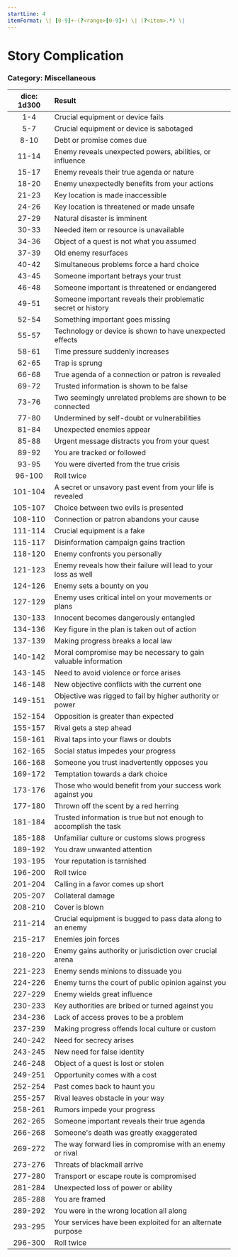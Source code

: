 ```yaml
---
startLine: 4
itemFormat: \| [0-9]+-(?<range>[0-9]+) \| (?<item>.*) \|
---
```

# Story Complication
### Category: Miscellaneous

| dice: 1d300 | Result |
|:----:|:-------|
| 1-4 | Crucial equipment or device fails |
| 5-7 | Crucial equipment or device is sabotaged |
| 8-10 | Debt or promise comes due |
| 11-14 | Enemy reveals unexpected powers, abilities, or influence |
| 15-17 | Enemy reveals their true agenda or nature |
| 18-20 | Enemy unexpectedly benefits from your actions |
| 21-23 | Key location is made inaccessible |
| 24-26 | Key location is threatened or made unsafe |
| 27-29 | Natural disaster is imminent |
| 30-33 | Needed item or resource is unavailable |
| 34-36 | Object of a quest is not what you assumed |
| 37-39 | Old enemy resurfaces |
| 40-42 | Simultaneous problems force a hard choice |
| 43-45 | Someone important betrays your trust |
| 46-48 | Someone important is threatened or endangered |
| 49-51 | Someone important reveals their problematic secret or history |
| 52-54 | Something important goes missing |
| 55-57 | Technology or device is shown to have unexpected effects |
| 58-61 | Time pressure suddenly increases |
| 62-65 | Trap is sprung |
| 66-68 | True agenda of a connection or patron is revealed |
| 69-72 | Trusted information is shown to be false |
| 73-76 | Two seemingly unrelated problems are shown to be connected |
| 77-80 | Undermined by self-doubt or vulnerabilities |
| 81-84 | Unexpected enemies appear |
| 85-88 | Urgent message distracts you from your quest |
| 89-92 | You are tracked or followed |
| 93-95 | You were diverted from the true crisis |
| 96-100 | Roll twice |
| 101-104 | A secret or unsavory past event from your life is revealed |
| 105-107 | Choice between two evils is presented |
| 108-110 | Connection or patron abandons your cause |
| 111-114 | Crucial equipment is a fake |
| 115-117 | Disinformation campaign gains traction |
| 118-120 | Enemy confronts you personally |
| 121-123 | Enemy reveals how their failure will lead to your loss as well |
| 124-126 | Enemy sets a bounty on you |
| 127-129 | Enemy uses critical intel on your movements or plans |
| 130-133 | Innocent becomes dangerously entangled |
| 134-136 | Key figure in the plan is taken out of action |
| 137-139 | Making progress breaks a local law |
| 140-142 | Moral compromise may be necessary to gain valuable information |
| 143-145 | Need to avoid violence or force arises |
| 146-148 | New objective conflicts with the current one |
| 149-151 | Objective was rigged to fail by higher authority or power |
| 152-154 | Opposition is greater than expected |
| 155-157 | Rival gets a step ahead |
| 158-161 | Rival taps into your flaws or doubts |
| 162-165 | Social status impedes your progress |
| 166-168 | Someone you trust inadvertently opposes you |
| 169-172 | Temptation towards a dark choice |
| 173-176 | Those who would benefit from your success work against you |
| 177-180 | Thrown off the scent by a red herring |
| 181-184 | Trusted information is true but not enough to accomplish the task |
| 185-188 | Unfamiliar culture or customs slows progress |
| 189-192 | You draw unwanted attention |
| 193-195 | Your reputation is tarnished |
| 196-200 | Roll twice |
| 201-204 | Calling in a favor comes up short |
| 205-207 | Collateral damage |
| 208-210 | Cover is blown |
| 211-214 | Crucial equipment is bugged to pass data along to an enemy |
| 215-217 | Enemies join forces |
| 218-220 | Enemy gains authority or jurisdiction over crucial arena |
| 221-223 | Enemy sends minions to dissuade you |
| 224-226 | Enemy turns the court of public opinion against you |
| 227-229 | Enemy wields great influence |
| 230-233 | Key authorities are bribed or turned against you |
| 234-236 | Lack of access proves to be a problem |
| 237-239 | Making progress offends local culture or custom |
| 240-242 | Need for secrecy arises |
| 243-245 | New need for false identity |
| 246-248 | Object of a quest is lost or stolen |
| 249-251 | Opportunity comes with a cost |
| 252-254 | Past comes back to haunt you |
| 255-257 | Rival leaves obstacle in your way |
| 258-261 | Rumors impede your progress |
| 262-265 | Someone important reveals their true agenda |
| 266-268 | Someone&#x27;s death was greatly exaggerated |
| 269-272 | The way forward lies in compromise with an enemy or rival |
| 273-276 | Threats of blackmail arrive |
| 277-280 | Transport or escape route is compromised |
| 281-284 | Unexpected loss of power or ability |
| 285-288 | You are framed |
| 289-292 | You were in the wrong location all along |
| 293-295 | Your services have been exploited for an alternate purpose |
| 296-300 | Roll twice |
